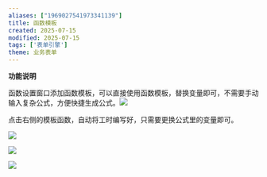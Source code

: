 ```yaml
---
aliases: ["1969027541973341139"]
title: 函数模板
created: 2025-07-15
modified: 2025-07-15
tags: ['表单引擎']
theme: 业务表单
---
```


**功能说明**

函数设置窗口添加函数模板，可以直接使用函数模板，替换变量即可，不需要手动输入复杂公式，方便快捷生成公式。![](a0f2b134c4de133adf38a9dc8223e182.jpg)

点击右侧的模板函数，自动将工时编写好，只需要更换公式里的变量即可。

![](d0f8d578a6dda456b4d57714d4758660.jpg)

![](cb648f89020278fd1d397e11090a27cc.jpg)

![](0cc8bbbcca8ecd7993e6d0308485d306.jpg)